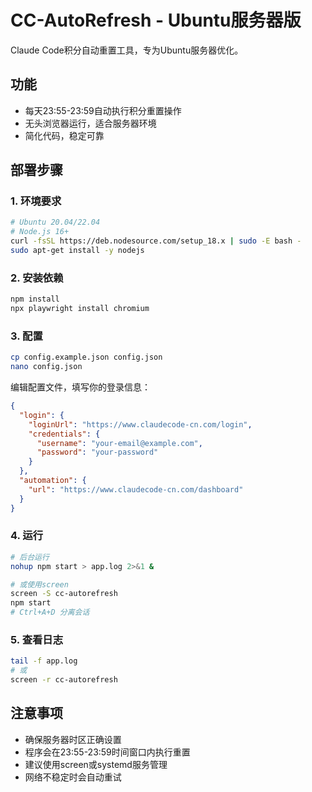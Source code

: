 # CC-AutoRefresh - Ubuntu服务器版

Claude Code积分自动重置工具，专为Ubuntu服务器优化。

## 功能

- 每天23:55-23:59自动执行积分重置操作
- 无头浏览器运行，适合服务器环境
- 简化代码，稳定可靠

## 部署步骤

### 1. 环境要求
```bash
# Ubuntu 20.04/22.04
# Node.js 16+
curl -fsSL https://deb.nodesource.com/setup_18.x | sudo -E bash -
sudo apt-get install -y nodejs
```

### 2. 安装依赖
```bash
npm install
npx playwright install chromium
```

### 3. 配置
```bash
cp config.example.json config.json
nano config.json
```

编辑配置文件，填写你的登录信息：
```json
{
  "login": {
    "loginUrl": "https://www.claudecode-cn.com/login",
    "credentials": {
      "username": "your-email@example.com",
      "password": "your-password"
    }
  },
  "automation": {
    "url": "https://www.claudecode-cn.com/dashboard"
  }
}
```

### 4. 运行
```bash
# 后台运行
nohup npm start > app.log 2>&1 &

# 或使用screen
screen -S cc-autorefresh
npm start
# Ctrl+A+D 分离会话
```

### 5. 查看日志
```bash
tail -f app.log
# 或
screen -r cc-autorefresh
```

## 注意事项

- 确保服务器时区正确设置
- 程序会在23:55-23:59时间窗口内执行重置
- 建议使用screen或systemd服务管理
- 网络不稳定时会自动重试